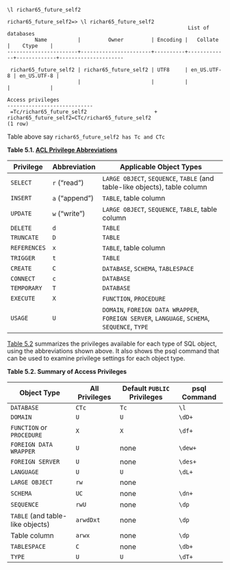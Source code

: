 `\l richar65_future_self2`

```
richar65_future_self2=> \l richar65_future_self2
                                                           List of databases
         Name          |         Owner         | Encoding |   Collate   |    Ctype    |                                
-----------------------+-----------------------+----------+-------------+-------------+---------------------

 richar65_future_self2 | richar65_future_self2 | UTF8     | en_US.UTF-8 | en_US.UTF-8 | 
                       |                       |          |             |             | 

Access privileges
---------------------------- 
 =Tc/richar65_future_self2                      +
richar65_future_self2=CTc/richar65_future_self2
(1 row)

```
Table above say `richar65_future_self2 has Tc and CTc`

**Table 5.1. [ACL Privilege Abbreviations](https://www.postgresql.org/docs/12/ddl-priv.html#PRIVILEGE-ABBREVS-TABLE)**

  
|Privilege|Abbreviation|Applicable Object Types|
|---|---|---|
|`SELECT`|`r` (“read”)|`LARGE OBJECT`, `SEQUENCE`, `TABLE` (and table-like objects), table column|
|`INSERT`|`a` (“append”)|`TABLE`, table column|
|`UPDATE`|`w` (“write”)|`LARGE OBJECT`, `SEQUENCE`, `TABLE`, table column|
|`DELETE`|`d`|`TABLE`|
|`TRUNCATE`|`D`|`TABLE`|
|`REFERENCES`|`x`|`TABLE`, table column|
|`TRIGGER`|`t`|`TABLE`|
|`CREATE`|`C`|`DATABASE`, `SCHEMA`, `TABLESPACE`|
|`CONNECT`|`c`|`DATABASE`|
|`TEMPORARY`|`T`|`DATABASE`|
|`EXECUTE`|`X`|`FUNCTION`, `PROCEDURE`|
|`USAGE`|`U`|`DOMAIN`, `FOREIGN DATA WRAPPER`, `FOREIGN SERVER`, `LANGUAGE`, `SCHEMA`, `SEQUENCE`, `TYPE`|

[Table 5.2](https://www.postgresql.org/docs/12/ddl-priv.html#PRIVILEGES-SUMMARY-TABLE "Table 5.2. Summary of Access Privileges") summarizes the privileges available for each type of SQL object, using the abbreviations shown above. It also shows the psql command that can be used to examine privilege settings for each object type.

**Table 5.2. Summary of Access Privileges**

   
|Object Type|All Privileges|Default `PUBLIC` Privileges|psql Command|
|---|---|---|---|
|`DATABASE`|`CTc`|`Tc`|`\l`|
|`DOMAIN`|`U`|`U`|`\dD+`|
|`FUNCTION` or `PROCEDURE`|`X`|`X`|`\df+`|
|`FOREIGN DATA WRAPPER`|`U`|none|`\dew+`|
|`FOREIGN SERVER`|`U`|none|`\des+`|
|`LANGUAGE`|`U`|`U`|`\dL+`|
|`LARGE OBJECT`|`rw`|none||
|`SCHEMA`|`UC`|none|`\dn+`|
|`SEQUENCE`|`rwU`|none|`\dp`|
|`TABLE` (and table-like objects)|`arwdDxt`|none|`\dp`|
|Table column|`arwx`|none|`\dp`|
|`TABLESPACE`|`C`|none|`\db+`|
|`TYPE`|`U`|`U`|`\dT+`|